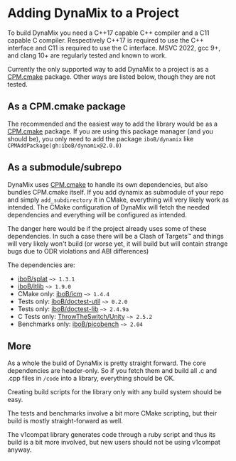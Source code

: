 # Adding DynaMix to a Project

To build DynaMix you need a C++17 capable C++ compiler and a C11 capable C compiler. Respectively C++17 is required to use the C++ interface and C11 is required to use the C interface. MSVC 2022, gcc 9+, and clang 10+ are regularly tested and known to work.

Currently the only supported way to add DynaMix to a project is as a [CPM.cmake](https://github.com/cpm-cmake/CPM.cmake) package. Other ways are listed below, though they are not tested.

## As a CPM.cmake package

The recommended and the easiest way to add the library would be as a [CPM.cmake](https://github.com/cpm-cmake/CPM.cmake) package. If you are using this package manager (and you should be), you only need to add the package `iboB/dynamix` like `CPMAddPackage(gh:iboB/dynamix@2.0.0)`

## As a submodule/subrepo

DynaMix uses [CPM.cmake](https://github.com/cpm-cmake/CPM.cmake) to handle its own dependencies, but also bundles CPM.cmake itself. If you add dynamix as submodule of your repo and simply `add_subdirectory` it in CMake, everything will very likely work as intended. The CMake configuration of DynaMix will fetch the needed dependencies and everything will be configured as intended.

The danger here would be if the project already uses some of these dependencies. In such a case there will be a Clash of Targets&trade; and things will very likely won't build (or worse yet, it will build but will contain strange bugs due to ODR violations and ABI differences)

The dependencies are:

* [iboB/splat](https://github.com/iboB/splat) `~> 1.3.1`
* [iboB/itlib](https://github.com/iboB/itlib) `~> 1.9.0`
* CMake only: [iboB/icm](https://github.com/iboB/icm) `~> 1.4.4`
* Tests only: [iboB/doctest-util](https://github.com/iboB/doctest-util) `~> 0.2.0`
* Tests only: [iboB/doctest-lib](https://github.com/iboB/doctest-lib) `~> 2.4.9a`
* C Tests only: [ThrowTheSwitch/Unity](https://github.com/iboB/doctest-util) `~> 2.5.2`
* Benchmarks only: [iboB/picobench](https://github.com/iboB/picobench) `~> 2.04`

## More

As a whole the build of DynaMix is pretty straight forward. The core dependencies are header-only. So if you fetch them and build all .c and .cpp files in `/code` into a library, everything should be OK.

Creating build scripts for the library only with any build system should be easy.

The tests and benchmarks involve a bit more CMake scripting, but their build is mostly straight-forward as well.

The v1compat library generates code through a ruby script and thus its build is a bit more involved, but new users should not be using v1compat anyway.
